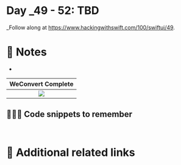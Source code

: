 # Day _49 - 52: TBD


_Follow along at https://www.hackingwithswift.com/100/swiftui/49.

# 📒 Notes
- 

WeConvert Complete            |
:-------------------------:|
![](..)  |


## 👨🏾‍💻 Code snippets to remember

```swift

```

```swift

```

# 🔗 Additional related links
